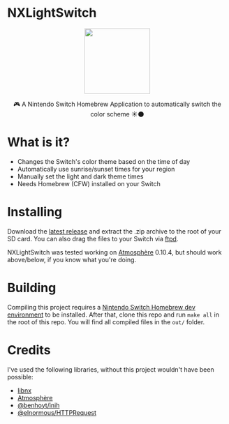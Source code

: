 # NXLightSwitch

<p align="center">
    <img height="150" src="https://i.imgur.com/fQn2owp.png">
</p>

<p align="center">
    🎮 A Nintendo Switch Homebrew Application to automatically switch the color scheme ☀🌑
</p>

# What is it?
 + Changes the Switch's color theme based on the time of day
 + Automatically use sunrise/sunset times for your region
 + Manually set the light and dark theme times
 + Needs Homebrew (CFW) installed on your Switch

# Installing
Download the [latest release](https://github.com/iUltimateLP/NXLightSwitch/releases) and extract the .zip archive to the root of your SD card. You can also drag the files to your Switch via [ftpd](https://github.com/mtheall/ftpd). 

NXLightSwitch was tested working on [Atmosphère](https://github.com/Atmosphere-NX/Atmosphere) 0.10.4, but should work above/below, if you know what you're doing.

# Building
Compiling this project requires a [Nintendo Switch Homebrew dev environment](https://switchbrew.org/wiki/Setting_up_Development_Environment) to be installed. After that, clone this repo and run `make all` in the root of this repo. You will find all compiled files in the `out/` folder.

# Credits
I've used the following libraries, without this project wouldn't have been possible:
 + [libnx](https://github.com/switchbrew/libnx)
 + [Atmosphère](https://github.com/Atmosphere-NX/Atmosphere)
 + [@benhoyt/inih](https://github.com/benhoyt/inih)
 + [@elnormous/HTTPRequest](https://github.com/elnormous/HTTPRequest)

